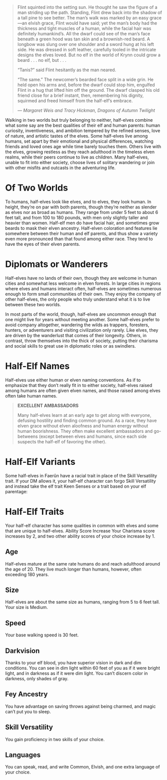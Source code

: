 > Flint squinted into the setting sun. He thought he saw the figure of a man striding up the path. Standing, Flint drew back into the shadow of a tall pine to see better. The man’s walk was marked by an easy grace—an elvish grace, Flint would have said; yet the man’s body had the thickness and tight muscles of a human, while the facial hair was definitely humankind’s. All the dwarf could see of the man’s face beneath a green hood was tan skin and a brownish-red beard. A longbow was slung over one shoulder and a sword hung at his left side. He was dressed in soft leather, carefully tooled in the intricate designs the elves loved. But no elf in the world of Krynn could grow a beard
> . . . no elf, but . . .
>
> “Tanis?” said Flint hesitantly as the man neared.
>
> “The same.” The newcomer’s bearded face split in a wide grin. He held open his arms and, before the dwarf could stop him, engulfed Flint in a hug that lifted him off the ground. The dwarf clasped his old friend close for a brief instant, then, remembering his dignity, squirmed and freed himself from the half-elf’s embrace.
>
> — _Margaret Weis and Tracy Hickman, Dragons of Autumn Twilight_

Walking in two worlds but truly belonging to neither, half-elves combine what some say are the best qualities of their elf and
human parents: human curiosity, inventiveness, and ambition tempered by the refined senses, love of nature, and artistic tastes
of the elves. Some half-elves live among humans, set apart by their emotional and physical differences, watching friends and
loved ones age while time barely touches them. Others live with the elves, growing restless as they reach adulthood in the
timeless elven realms, while their peers continue to live as children. Many half-elves, unable to fit into either society,
choose lives of solitary wandering or join with other misfits and outcasts in the adventuring life.

# Of Two Worlds

To humans, half-elves look like elves, and to elves, they look human. In height, they’re on par with both parents, though
they’re neither as slender as elves nor as broad as humans. They range from under 5 feet to about 6 feet tall, and from 100 to
180 pounds, with men only slightly taller and heavier than women. Half-elf men do have facial hair, and sometimes grow beards to
mask their elven ancestry. Half-elven coloration and features lie somewhere between their human and elf parents, and thus show a
variety even more pronounced than that found among either race. They tend to have the eyes of their elven parents.

# Diplomats or Wanderers

Half-elves have no lands of their own, though they are welcome in human cities and somewhat less welcome in elven forests. In
large cities in regions where elves and humans interact often, half-elves are sometimes numerous enough to form small
communities of their own. They enjoy the company of other half-elves, the only people who truly understand what it is to live
between these two worlds.

In most parts of the world, though, half-elves are uncommon enough that one might live for years without meeting another. Some
half-elves prefer to avoid company altogether, wandering the wilds as trappers, foresters, hunters, or adventurers and visiting
civilization only rarely. Like elves, they are driven by the wanderlust that comes of their longevity. Others, in contrast,
throw themselves into the thick of society, putting their charisma and social skills to great use in diplomatic roles or as
swindlers.

# Half-Elf Names

Half-elves use either human or elven naming conventions. As if to emphasize that they don’t really fit in to either society,
half-elves raised among humans are often given elven names, and those raised among elves often take human names.

> **EXCELLENT AMBASSADORS**
>
> Many half-elves learn at an early age to get along with everyone, defusing hostility and finding common ground. As a race, they have elven grace without elven aloofness and human energy without human boorishness. They often make excellent ambassadors and go-betweens (except between elves and humans, since each side suspects the half-elf of favoring the other).

# Half-Elf Variants

Some half-elves in Faerûn have a racial trait in place of the Skill Versatility trait. If your DM allows it, your half-elf
character can forgo Skill Versatility and instead take the elf trait Keen Senses or a trait based on your elf parentage:

# Half-Elf Traits

Your half-elf character has some qualities in common with elves and some that are unique to half-elves. Ability Score Increase
Your Charisma score increases by 2, and two other ability scores of your choice increase by 1.

## Age

Half-elves mature at the same rate humans do and reach adulthood around the age of 20. They live much longer than humans,
however, often exceeding 180 years.

## Size

Half-elves are about the same size as humans, ranging from 5 to 6 feet tall. Your size is Medium.

## Speed

Your base walking speed is 30 feet.

## Darkvision

Thanks to your elf blood, you have superior vision in dark and dim conditions. You can see in dim light within 60 feet of you as
if it were bright light, and in darkness as if it were dim light. You can’t discern color in darkness, only shades of gray.

## Fey Ancestry

You have advantage on saving throws against being charmed, and magic can’t put you to sleep.

## Skill Versatility

You gain proficiency in two skills of your choice.

## Languages

You can speak, read, and write Common, Elvish, and one extra language of your choice.